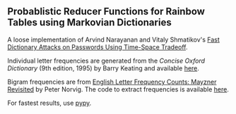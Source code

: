 ## Probablistic Reducer Functions for Rainbow Tables using Markovian Dictionaries

A loose implementation of Arvind Narayanan and Vitaly Shmatikov's [Fast Dictionary Attacks on Passwords Using Time-Space Tradeoff](https://www.cs.utexas.edu/~shmat/shmat_ccs05pwd.pdf).

Individual letter frequencies are generated from the *_Concise Oxford Dictionary_* (9th edition, 1995) by Barry Keating and available [here](https://www3.nd.edu/~busiforc/handouts/cryptography/letterfrequencies.html).

Bigram frequencies are from [English Letter Frequency Counts: Mayzner Revisited](http://norvig.com/mayzner.html) by Peter Norvig. The code to extract frequencies is available [here](https://gist.github.com/lydell/c439049abac2c9226e53/).

For fastest results, use [pypy](https://www.pypy.org).